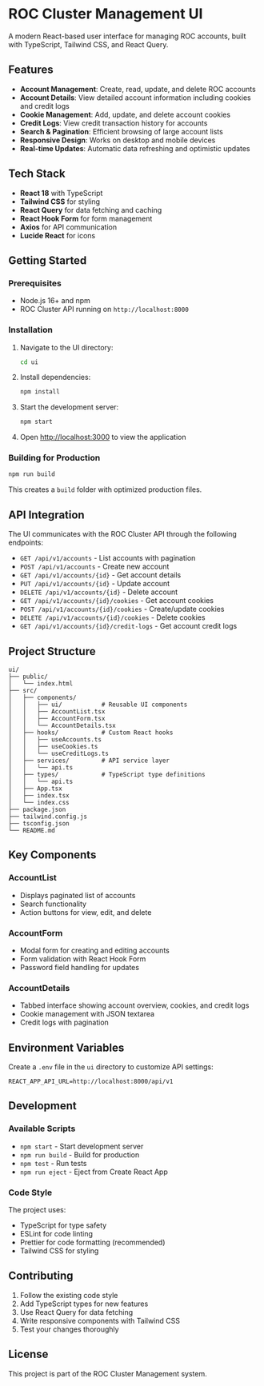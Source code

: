# ROC Cluster Management UI

A modern React-based user interface for managing ROC accounts, built with TypeScript, Tailwind CSS, and React Query.

## Features

- **Account Management**: Create, read, update, and delete ROC accounts
- **Account Details**: View detailed account information including cookies and credit logs
- **Cookie Management**: Add, update, and delete account cookies
- **Credit Logs**: View credit transaction history for accounts
- **Search & Pagination**: Efficient browsing of large account lists
- **Responsive Design**: Works on desktop and mobile devices
- **Real-time Updates**: Automatic data refreshing and optimistic updates

## Tech Stack

- **React 18** with TypeScript
- **Tailwind CSS** for styling
- **React Query** for data fetching and caching
- **React Hook Form** for form management
- **Axios** for API communication
- **Lucide React** for icons

## Getting Started

### Prerequisites

- Node.js 16+ and npm
- ROC Cluster API running on `http://localhost:8000`

### Installation

1. Navigate to the UI directory:
   ```bash
   cd ui
   ```

2. Install dependencies:
   ```bash
   npm install
   ```

3. Start the development server:
   ```bash
   npm start
   ```

4. Open [http://localhost:3000](http://localhost:3000) to view the application

### Building for Production

```bash
npm run build
```

This creates a `build` folder with optimized production files.

## API Integration

The UI communicates with the ROC Cluster API through the following endpoints:

- `GET /api/v1/accounts` - List accounts with pagination
- `POST /api/v1/accounts` - Create new account
- `GET /api/v1/accounts/{id}` - Get account details
- `PUT /api/v1/accounts/{id}` - Update account
- `DELETE /api/v1/accounts/{id}` - Delete account
- `GET /api/v1/accounts/{id}/cookies` - Get account cookies
- `POST /api/v1/accounts/{id}/cookies` - Create/update cookies
- `DELETE /api/v1/accounts/{id}/cookies` - Delete cookies
- `GET /api/v1/accounts/{id}/credit-logs` - Get account credit logs

## Project Structure

```
ui/
├── public/
│   └── index.html
├── src/
│   ├── components/
│   │   ├── ui/           # Reusable UI components
│   │   ├── AccountList.tsx
│   │   ├── AccountForm.tsx
│   │   └── AccountDetails.tsx
│   ├── hooks/            # Custom React hooks
│   │   ├── useAccounts.ts
│   │   ├── useCookies.ts
│   │   └── useCreditLogs.ts
│   ├── services/         # API service layer
│   │   └── api.ts
│   ├── types/            # TypeScript type definitions
│   │   └── api.ts
│   ├── App.tsx
│   ├── index.tsx
│   └── index.css
├── package.json
├── tailwind.config.js
├── tsconfig.json
└── README.md
```

## Key Components

### AccountList
- Displays paginated list of accounts
- Search functionality
- Action buttons for view, edit, and delete

### AccountForm
- Modal form for creating and editing accounts
- Form validation with React Hook Form
- Password field handling for updates

### AccountDetails
- Tabbed interface showing account overview, cookies, and credit logs
- Cookie management with JSON textarea
- Credit logs with pagination

## Environment Variables

Create a `.env` file in the `ui` directory to customize API settings:

```env
REACT_APP_API_URL=http://localhost:8000/api/v1
```

## Development

### Available Scripts

- `npm start` - Start development server
- `npm run build` - Build for production
- `npm test` - Run tests
- `npm run eject` - Eject from Create React App

### Code Style

The project uses:
- TypeScript for type safety
- ESLint for code linting
- Prettier for code formatting (recommended)
- Tailwind CSS for styling

## Contributing

1. Follow the existing code style
2. Add TypeScript types for new features
3. Use React Query for data fetching
4. Write responsive components with Tailwind CSS
5. Test your changes thoroughly

## License

This project is part of the ROC Cluster Management system.
